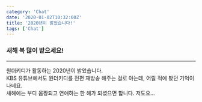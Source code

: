 ```yaml
---
category: 'Chat'
date: '2020-01-02T10:32:00Z'
title: '2020년이 밝았습니다!'
tags: ['Chat']
---
```


### 새해 복 많이 받으세요!

---

원더키디가 활동하는 2020년이 밝았습니다.  
KBS 유튜브에서도 원더키디를 전편 재방송 해주는 걸로 아는데, 어릴 적에 봤던 기억이 나네요.  
새해에는 부디 몸짱되고 연애하는 한 해가 되셨으면 합니다. 저도요...
